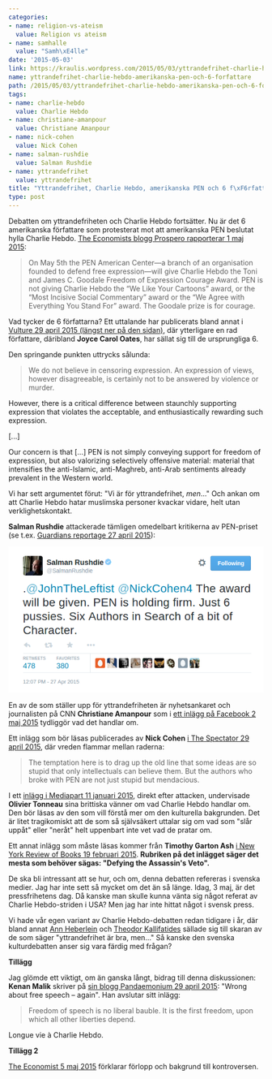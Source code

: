 ```yaml
---
categories:
- name: religion-vs-ateism
  value: Religion vs ateism
- name: samhalle
  value: "Samh\xE4lle"
date: '2015-05-03'
link: https://kraulis.wordpress.com/2015/05/03/yttrandefrihet-charlie-hebdo-amerikanska-pen-och-6-forfattare/
name: yttrandefrihet-charlie-hebdo-amerikanska-pen-och-6-forfattare
path: /2015/05/03/yttrandefrihet-charlie-hebdo-amerikanska-pen-och-6-forfattare/
tags:
- name: charlie-hebdo
  value: Charlie Hebdo
- name: christiane-amanpour
  value: Christiane Amanpour
- name: nick-cohen
  value: Nick Cohen
- name: salman-rushdie
  value: Salman Rushdie
- name: yttrandefrihet
  value: yttrandefrihet
title: "Yttrandefrihet, Charlie Hebdo, amerikanska PEN och 6 f\xF6rfattare"
type: post
---
```

Debatten om yttrandefriheten och Charlie Hebdo fortsätter. Nu är det 6 amerikanska författare som protesterat mot att amerikanska PEN beslutat hylla Charlie Hebdo. [The Economists blogg Prospero rapporterar 1 maj 2015](http://www.economist.com/blogs/prospero/2015/05/charlie-hebdo-and-pen):

> On May 5th the PEN American Center—a branch of an organisation founded to defend free expression—will give Charlie Hebdo the Toni and James C. Goodale Freedom of Expression Courage Award. PEN is not giving Charlie Hebdo the “We Like Your Cartoons” award, or the “Most Incisive Social Commentary” award or the “We Agree with Everything You Stand For” award. The Goodale prize is for courage.

Vad tycker de 6 författarna? Ett uttalande har publicerats bland annat i [Vulture 29 april 2015 (längst ner på den sidan)](http://www.vulture.com/2015/04/how-and-why-6-writers-denounced-pen.html), där ytterligare en rad författare, däribland **Joyce Carol Oates**, har sällat sig till de ursprungliga 6.

Den springande punkten uttrycks sålunda:

> We do not believe in censoring expression. An expression of views, however disagreeable, is certainly not to be answered by violence or murder.

 

However, there is a critical difference between staunchly supporting expression that violates the acceptable, and enthusiastically rewarding such expression.

[...]

Our concern is that [...]  PEN is not simply conveying support for freedom of expression, but also valorizing selectively offensive material: material that intensifies the anti-Islamic, anti-Maghreb, anti-Arab sentiments already prevalent in the Western world.

Vi har sett argumentet förut: "Vi är för yttrandefrihet, <i>men</i>..." Och ankan om att Charlie Hebdo hatar muslimska personer kvackar vidare, helt utan verklighetskontakt.



**Salman Rushdie** attackerade tämligen omedelbart kritikerna av PEN-priset (se t.ex. [Guardians reportage 27 april 2015](http://www.theguardian.com/books/2015/apr/27/salman-rushdie-pen-charlie-hebdo-peter-carey)):

[![Salman-Rushdie-pussies](/files/salman-rushdie-pussies.png)](/posts/salman-rushdie-pussies.png)

En av de som ställer upp för yttrandefriheten är nyhetsankaret och journalisten på CNN **Christiane Amanpour** som i [ett inlägg på Facebook 2 maj 2015](https://www.facebook.com/camanpour/posts/10155536572695370) tydliggör vad det handlar om.

Ett inlägg som bör läsas publicerades av **Nick Cohen** [i The Spectator 29 april 2015](http://blogs.spectator.co.uk/nick-cohen/2015/04/charlie-hebdo-the-literary-indulgence-of-murder/), där vreden flammar mellan raderna:

> The temptation here is to drag up  the old line that some ideas are so stupid that only intellectuals can believe them. But the authors who broke with PEN are not just stupid but mendacious.

I ett [inlägg i Mediapart 11 januari 2015](http://blogs.mediapart.fr/blog/olivier-tonneau/110115/charlie-hebdo-letter-my-british-friends), direkt efter attacken, undervisade **Olivier Tonneau** sina brittiska vänner om vad Charlie Hebdo handlar om. Den bör läsas av den som vill förstå mer om den kulturella bakgrunden. Det är litet tragikomiskt att de som så självsäkert uttalar sig om vad som "slår uppåt" eller "neråt" helt uppenbart inte vet vad de pratar om.

Ett annat inlägg som måste läsas kommer från **Timothy Garton Ash** [i New York Review of Books 19 februari 2015](http://www.nybooks.com/articles/archives/2015/feb/19/defying-assassins-veto/). **Rubriken på det inlägget säger det mesta som behöver sägas: "Defying the Assassin's Veto".**

De ska bli intressant att se hur, och om, denna debatten refereras i svenska medier. Jag har inte sett så mycket om det än så länge. Idag, 3 maj, är det pressfrihetens dag. Då kanske man skulle kunna vänta sig något referat av Charlie Hebdo-striden i USA? Men jag har inte hittat något i svensk press.

Vi hade vår egen variant av Charlie Hebdo-debatten redan tidigare i år, där bland annat [Ann Heberlein](/posts/) och [Theodor Kallifatides](/posts/) sällade sig till skaran av de som säger "yttrandefrihet är bra, men..." Så kanske den svenska kulturdebatten anser sig vara färdig med frågan?

**Tillägg**

Jag glömde ett viktigt, om än ganska långt, bidrag till denna diskussionen: **Kenan Malik** skriver på [sin blogg Pandaemonium 29 april 2015](https://kenanmalik.wordpress.com/2015/04/29/wrong-about-free-speech-again/): "Wrong about free speech – again". Han avslutar sitt inlägg:

> Freedom of speech is no liberal bauble. It is the first freedom, upon which all other liberties depend.

Longue vie à Charlie Hebdo.

**Tillägg 2**

[The Economist 5 maj 2015](http://www.economist.com/blogs/economist-explains/2015/05/economist-explains-4?fsrc=nlw|newe|5-05-2015|EU) förklarar förlopp och bakgrund till kontroversen.

